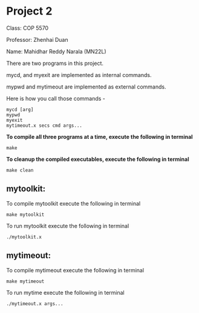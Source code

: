 # Project 2
Class: COP 5570

Professor: Zhenhai Duan

Name: Mahidhar Reddy Narala (MN22L)


There are two programs in this project.

mycd, and myexit are implemented as internal commands. 

mypwd and mytimeout are implemented as external commands.

Here is how you call those commands - 
```
mycd [arg]
mypwd
myexit
mytimeout.x secs cmd args...
```


**To compile all three programs at a time, execute the following in terminal**
```
make
```

**To cleanup the compiled executables, execute the following in terminal**
```
make clean
```

## mytoolkit:
To compile mytoolkit execute the following in terminal
```
make mytoolkit
```
To run mytoolkit execute the following in terminal
```
./mytoolkit.x
```

## mytimeout:
To compile mytimeout execute the following in terminal
```
make mytimeout
```
To run mytime execute the following in terminal
```
./mytimeout.x args...
```
